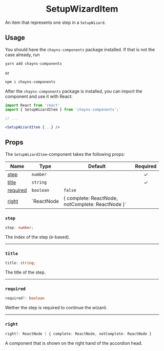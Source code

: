 <div align="center"><h1>SetupWizardItem</h1></div>

An item that represents one step in a `SetupWizard`.

## Usage

You should have the `chayns-components` package installed. If that is not the
case already, run

```bash
yarn add chayns-components
```

or

```bash
npm i chayns-components
```

After the `chayns-components` package is installed, you can import the component
and use it with React:

```jsx
import React from 'react'
import { SetupWizardItem } from 'chayns-components';

// ...

<SetupWizardItem {...} />
```

## Props

The `SetupWizardItem`-component takes the following props:

| Name                  | Type       | Default                                          | Required |
| --------------------- | ---------- | ------------------------------------------------ | :------: |
| [step](#step)         | `number`   |                                                  |    ✓     |
| [title](#title)       | `string`   |                                                  |    ✓     |
| [required](#required) | `boolean`  | `false`                                          |          |
| [right](#right)       | `ReactNode | { complete: ReactNode, notComplete: ReactNode }` |          |  |

### `step`

```ts
step: number;
```

The index of the step (`0`-based).

---

### `title`

```ts
title: string;
```

The title of the step.

---

### `required`

```ts
required?: boolean
```

Wether the step is required to continue the wizard.

---

### `right`

```ts
right?: ReactNode | { complete: ReactNode, notComplete: ReactNode }
```

A component that is shown on the right hand of the accordion head.
